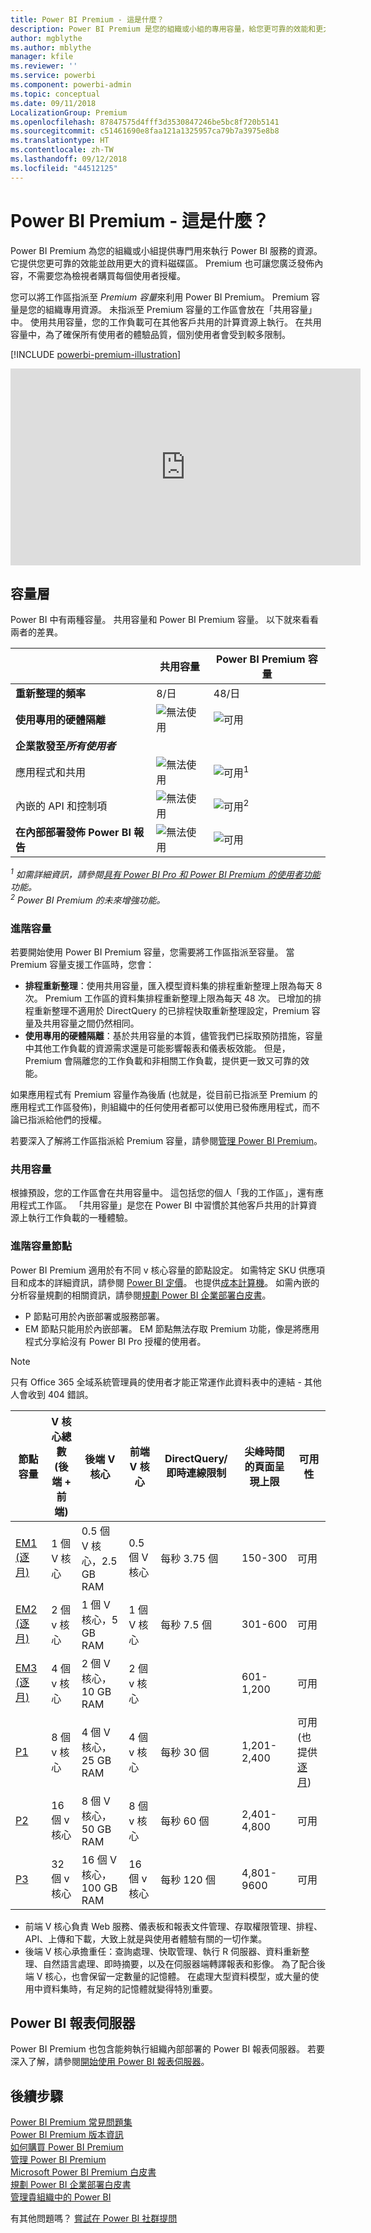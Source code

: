 ```yaml
---
title: Power BI Premium - 這是什麼？
description: Power BI Premium 是您的組織或小組的專用容量，給您更可靠的效能和更大的資料磁碟區，不需要您購買每個使用者授權。
author: mgblythe
ms.author: mblythe
manager: kfile
ms.reviewer: ''
ms.service: powerbi
ms.component: powerbi-admin
ms.topic: conceptual
ms.date: 09/11/2018
LocalizationGroup: Premium
ms.openlocfilehash: 87847575d4fff3d3530847246be5bc8f720b5141
ms.sourcegitcommit: c51461690e8faa121a1325957ca79b7a3975e8b8
ms.translationtype: HT
ms.contentlocale: zh-TW
ms.lasthandoff: 09/12/2018
ms.locfileid: "44512125"
---
```

# <a name="power-bi-premium---what-is-it"></a>Power BI Premium - 這是什麼？
Power BI Premium 為您的組織或小組提供專門用來執行 Power BI 服務的資源。 它提供您更可靠的效能並啟用更大的資料磁碟區。 Premium 也可讓您廣泛發佈內容，不需要您為檢視者購買每個使用者授權。

您可以將工作區指派至 *Premium 容量*來利用 Power BI Premium。 Premium 容量是您的組織專用資源。 未指派至 Premium 容量的工作區會放在「共用容量」中。 使用共用容量，您的工作負載可在其他客戶共用的計算資源上執行。 在共用容量中，為了確保所有使用者的體驗品質，個別使用者會受到較多限制。

[!INCLUDE [powerbi-premium-illustration](./includes/powerbi-premium-illustration.md)]

<iframe width="560" height="315" src="https://www.youtube.com/embed/lNQDkN0GXzU?rel=0&amp;showinfo=0" frameborder="0" allowfullscreen></iframe>

## <a name="capacity-tiers"></a>容量層

Power BI 中有兩種容量。 共用容量和 Power BI Premium 容量。 以下就來看看兩者的差異。

|  | 共用容量 | Power BI Premium 容量 |
| --- | --- | --- |
| **重新整理的頻率** |8/日 |48/日 |
| **使用專用的硬體隔離** |![](media/service-premium/not-available.png "無法使用") |![](media/service-premium/available.png "可用") |
| **企業散發至*****所有使用者*** | | |
| 應用程式和共用 |![](media/service-premium/not-available.png "無法使用") |![](media/service-premium/available.png "可用")<sup>1</sup> |
| 內嵌的 API 和控制項 |![](media/service-premium/not-available.png "無法使用") |![](media/service-premium/available.png "可用")<sup>2</sup> |
| **在內部部署發佈 Power BI 報告** |![](media/service-premium/not-available.png "無法使用") |![](media/service-premium/available.png "可用") |

*<sup>1</sup> 如需詳細資訊，請參閱[具有 Power BI Pro 和 Power BI Premium 的使用者功能](service-free-vs-pro.md)功能。*  
*<sup>2</sup> Power BI Premium 的未來增強功能。*

### <a name="premium-capacity"></a>進階容量

若要開始使用 Power BI Premium 容量，您需要將工作區指派至容量。 當 Premium 容量支援工作區時，您會：

* **排程重新整理**：使用共用容量，匯入模型資料集的排程重新整理上限為每天 8 次。 Premium 工作區的資料集排程重新整理上限為每天 48 次。 已增加的排程重新整理不適用於 DirectQuery 的已排程快取重新整理設定，Premium 容量及共用容量之間仍然相同。
* **使用專用的硬體隔離**：基於共用容量的本質，儘管我們已採取預防措施，容量中其他工作負載的資源需求還是可能影響報表和儀表板效能。 但是，Premium 會隔離您的工作負載和非相關工作負載，提供更一致又可靠的效能。

如果應用程式有 Premium 容量作為後盾 (也就是，從目前已指派至 Premium 的應用程式工作區發佈)，則組織中的任何使用者都可以使用已發佈應用程式，而不論已指派給他們的授權。

若要深入了解將工作區指派給 Premium 容量，請參閱[管理 Power BI Premium](service-admin-premium-manage.md)。

### <a name="shared-capacity"></a>共用容量

根據預設，您的工作區會在共用容量中。 這包括您的個人「我的工作區」，還有應用程式工作區。 「共用容量」是您在 Power BI 中習慣於其他客戶共用的計算資源上執行工作負載的一種體驗。

<a name="premiumskus"/>

### <a name="premium-capacity-nodes"></a>進階容量節點

Power BI Premium 適用於有不同 v 核心容量的節點設定。 如需特定 SKU 供應項目和成本的詳細資訊，請參閱 [Power BI 定價](https://powerbi.microsoft.com/pricing/)。 也提供[成本計算機](https://powerbi.microsoft.com/calculator/)。 如需內嵌的分析容量規劃的相關資訊，請參閱[規劃 Power BI 企業部署白皮書](https://aka.ms/pbienterprisedeploy)。

* P 節點可用於內嵌部署或服務部署。
* EM 節點只能用於內嵌部署。 EM 節點無法存取 Premium 功能，像是將應用程式分享給沒有 Power BI Pro 授權的使用者。

>[!NOTE]
>只有 Office 365 全域系統管理員的使用者才能正常運作此資料表中的連結 - 其他人會收到 404 錯誤。

| 節點容量 | V 核心總數<br/>(後端 + 前端) | 後端 V 核心 | 前端 V 核心 | DirectQuery/即時連線限制 | 尖峰時間的頁面呈現上限 | 可用性 |
| --- | --- | --- | --- | --- | --- | --- |
| [EM1 (逐月)](https://portal.office.com/SubscriptionDetails?OfferId=4004702D-749C-4F74-BF47-3048F1833780&adminportal=1) |1 個 V 核心 |0.5 個 V 核心，2.5 GB RAM |0.5 個 V 核心 |每秒 3.75 個 |150-300 |可用 |
| [EM2 (逐月)](https://portal.office.com/SubscriptionDetails?OfferId=4004702D-749C-4F74-BF47-3048F1833780&adminportal=1) |2 個 v 核心 |1 個 V 核心，5 GB RAM |1 個 V 核心 |每秒 7.5 個 |301-600 |可用 |
| [EM3 (逐月)](https://portal.office.com/SubscriptionDetails?OfferId=4004702D-749C-4F74-BF47-3048F1833780&adminportal=1) |4 個 v 核心 |2 個 V 核心，10 GB RAM |2 個 v 核心 | |601-1,200 |可用 |
| [P1](https://portal.office.com/SubscriptionDetails?OfferId=b3ec5615-cc11-48de-967d-8d79f7cb0af1&adminportal=1) |8 個 v 核心 |4 個 V 核心，25 GB RAM |4 個 v 核心 |每秒 30 個 |1,201-2,400 |可用 (也提供[逐月](https://portal.office.com/SubscriptionDetails?OfferId=E4C8EDD3-74A1-4D42-A738-C647972FBE81&adminportal=1)) |
| [P2](https://portal.office.com/SubscriptionDetails?OfferId=062F2AA7-B4BC-4B0E-980F-2072102D8605&adminportal=1) |16 個 v 核心 |8 個 V 核心，50 GB RAM |8 個 v 核心 |每秒 60 個 |2,401-4,800 |可用 |
| [P3](https://portal.office.com/SubscriptionDetails?OfferId=40c7d673-375c-42a1-84ca-f993a524fed0&adminportal=1) |32 個 v 核心 |16 個 V 核心，100 GB RAM |16 個 v 核心 |每秒 120 個 |4,801-9600 |可用 |

* 前端 V 核心負責 Web 服務、儀表板和報表文件管理、存取權限管理、排程、API、上傳和下載，大致上就是與使用者體驗有關的一切作業。
* 後端 V 核心承擔重任：查詢處理、快取管理、執行 R 伺服器、資料重新整理、自然語言處理、即時摘要，以及在伺服器端轉譯報表和影像。 為了配合後端 V 核心，也會保留一定數量的記憶體。 在處理大型資料模型，或大量的使用中資料集時，有足夠的記憶體就變得特別重要。

## <a name="power-bi-report-server"></a>Power BI 報表伺服器
Power BI Premium 也包含能夠執行組織內部部署的 Power BI 報表伺服器。 若要深入了解，請參閱[開始使用 Power BI 報表伺服器](report-server/get-started.md)。

## <a name="next-steps"></a>後續步驟
[Power BI Premium 常見問題集](service-premium-faq.md)  
[Power BI Premium 版本資訊](service-premium-release-notes.md)  
[如何購買 Power BI Premium](service-admin-premium-purchase.md)  
[管理 Power BI Premium](service-admin-premium-manage.md)  
[Microsoft Power BI Premium 白皮書](https://aka.ms/pbipremiumwhitepaper)  
[規劃 Power BI 企業部署白皮書](https://aka.ms/pbienterprisedeploy)  
[管理貴組織中的 Power BI](service-admin-administering-power-bi-in-your-organization.md)  

有其他問題嗎？ [嘗試在 Power BI 社群提問](https://community.powerbi.com/)

